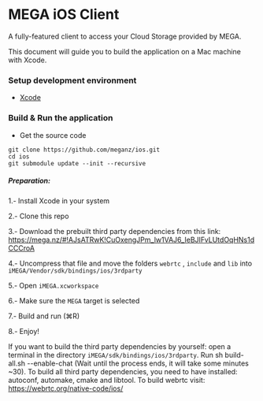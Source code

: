 MEGA iOS Client
===============

A fully-featured client to access your Cloud Storage provided by MEGA.

This document will guide you to build the application on a Mac machine with Xcode.

### Setup development environment

* [Xcode](https://itunes.apple.com/app/xcode/id497799835?mt=12)

### Build & Run the application

* Get the source code

```
git clone https://github.com/meganz/ios.git
cd ios
git submodule update --init --recursive
```

##### Preparation:
1.- Install Xcode in your system

2.- Clone this repo

3.- Download the prebuilt third party dependencies from this link: https://mega.nz/#!AJsATRwK!CuOxengJPm_lw1VAJ6_IeBJIFvLUtdOqHNs1dCCCroA

4.- Uncompress that file and move the folders `webrtc` , `include` and `lib` into `iMEGA/Vendor/sdk/bindings/ios/3rdparty`

5.- Open `iMEGA.xcworkspace`

6.- Make sure the `MEGA` target is selected

7.- Build and run (⌘R)

8.- Enjoy!

If you want to build the third party dependencies by yourself: open a terminal in the directory `iMEGA/sdk/bindings/ios/3rdparty`. Run sh build-all.sh --enable-chat (Wait until the process ends, it will take some minutes ~30). To build all third party dependencies, you need to have installed: autoconf, automake, cmake and libtool. To build webrtc visit: https://webrtc.org/native-code/ios/
